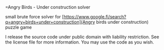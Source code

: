 =Angry Birds - Under construction solver

small brute force solver for
[https://www.google.fi/search?q=angry+birds+under+construction](Angry birds
under construction) puzzle game

I release the source code under public domain with liability restriction. See
the license file for more information. You may use the code as you wish.
